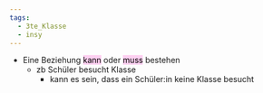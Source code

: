 ```yaml
---
tags:
  - 3te_Klasse
  - insy
---
```

- Eine Beziehung <mark style="background: #FFB8EBA6;">kann</mark> oder <mark style="background: #FFB8EBA6;">muss</mark> bestehen
	- zb Schüler besucht Klasse 
		- kann es sein, dass ein Schüler:in keine Klasse besucht